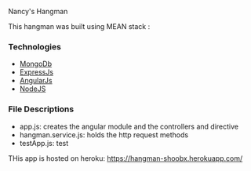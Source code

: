 Nancy's Hangman

This hangman was built using MEAN stack :

###  Technologies
- [MongoDb](http://www.mongodb.org/)
- [ExpressJs](http://expressjs.com/)
- [AngularJs](http://angularjs.org/)
- [NodeJS](https://nodejs.org/en/)


### File Descriptions
- app.js: creates the angular module and the controllers and directive
- hangman.service.js: holds the http request methods
- testApp.js: test


THis app is hosted on heroku:
https://hangman-shoobx.herokuapp.com/
